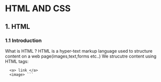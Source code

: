# HTML AND CSS
## 1. HTML
### 1.1 Introduction
What is HTML ?
HTML is a hyper-text markup language used to structure content on a web page(images,text,forms etc..)
We strucutre content using HTML tags:
```<p> content </p>
  <a> link </a>
  <image> ```